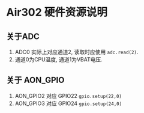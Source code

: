 # Air302 硬件资源说明

## 关于ADC

1. ADC0 实际上对应通道2, 读取时应使用 `adc.read(2)`. 
2. 通道0为CPU温度, 通道1为VBAT电压.

## 关于 AON_GPIO

1. AON_GPIO2 对应 GPIO22 `gpio.setup(22,0)`
2. AON_GPIO3 对应 GPIO24 `gpio.setup(24,0)`
